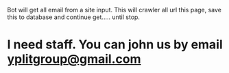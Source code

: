 Bot will get all email from a site input. This will crawler all url this page, save this to database and continue get..... until stop.

# I need staff. You can john us by email **yplitgroup@gmail.com** #
